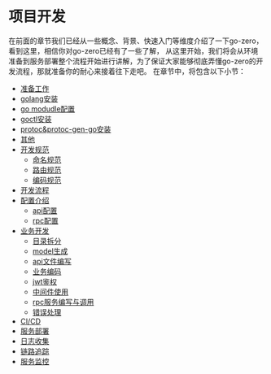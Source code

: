 # 项目开发
在前面的章节我们已经从一些概念、背景、快速入门等维度介绍了一下go-zero，看到这里，相信你对go-zero已经有了一些了解，
从这里开始，我们将会从环境准备到服务部署整个流程开始进行讲解，为了保证大家能够彻底弄懂go-zero的开发流程，那就准备你的耐心来接着往下走吧。
在章节中，将包含以下小节：
* [准备工作](prepare.md)
* [golang安装](golang-install.md)
* [go modudle配置](gomod-config.md)
* [goctl安装](goctl-install.md)
* [protoc&protoc-gen-go安装](protoc-install.md)
* [其他](prepare-other.md)
* [开发规范](dev-specification.md)
  * [命名规范](naming-spec.md)
  * [路由规范](route-naming-spec.md)
  * [编码规范](coding-spec.md)
* [开发流程](dev-flow.md)
* [配置介绍](config-introduction.md)
  * [api配置](api-config.md)
  * [rpc配置](rpc-config.md)
* [业务开发](business-dev.md)
  * [目录拆分](service-design.md)
  * [model生成](model-gen.md)
  * [api文件编写](api-coding.md)
  * [业务编码](business-coding.md)
  * [jwt鉴权](jwt.md)
  * [中间件使用](middleware.md)
  * [rpc服务编写与调用](rpc-call.md)
  * [错误处理](error-handle.md)
* [CI/CD](ci-cd.md)
* [服务部署](service-deployment.md)
* [日志收集](log-collection.md)
* [链路追踪](trace.md)
* [服务监控](service-monitor.md)
